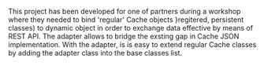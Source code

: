 This project has been developed for one of partners during a workshop where they needed to bind 'regular' Cache objects }regitered, persistent classes)
to dynamic object in order to exchange data effective by means of REST API. The adapter allows to bridge the exsting gap in Cache JSON implementation.
With the adapter, is is easy to extend regular Cache classes by adding the adapter class into the base classes list.
